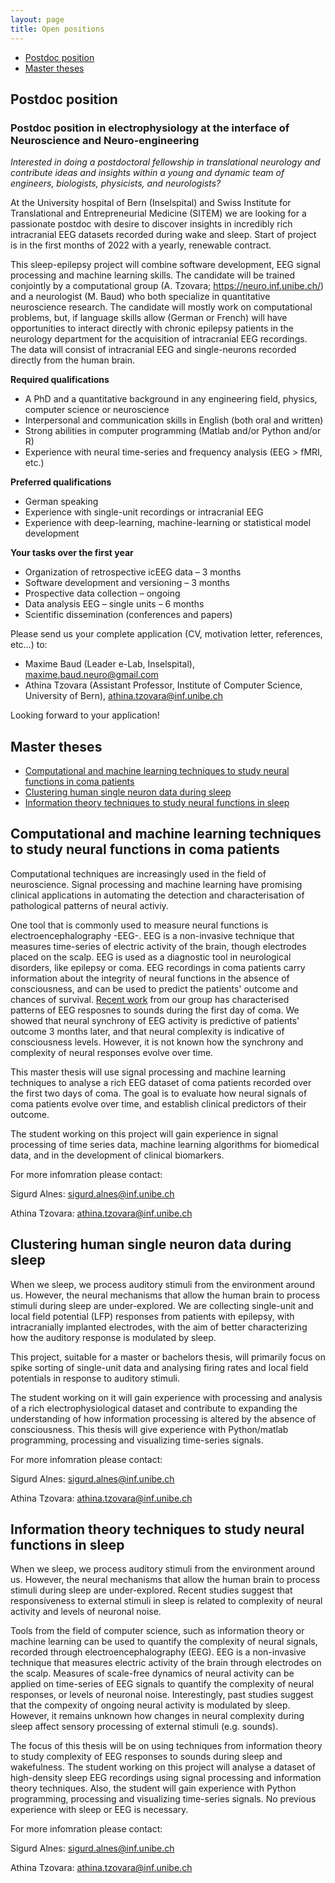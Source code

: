```yaml
---
layout: page
title: Open positions
---
```


* [Postdoc position](#postdoc-position)
* [Master theses](#master-theses) 
 

## Postdoc position

### Postdoc position in electrophysiology at the interface of Neuroscience and Neuro-engineering 

*Interested in doing a postdoctoral fellowship in translational neurology and contribute ideas and insights within a young and dynamic team of engineers, biologists, physicists, and neurologists?*

At the University hospital of Bern (Inselspital) and Swiss Institute for Translational and Entrepreneurial Medicine (SITEM) we are looking for a passionate postdoc with desire to discover insights in incredibly rich intracranial EEG datasets recorded during wake and sleep. Start of project is in the first months of 2022 with a yearly, renewable contract. 

This sleep-epilepsy project will combine software development, EEG signal processing and machine learning skills. The candidate will be trained conjointly by a computational group (A. Tzovara; https://neuro.inf.unibe.ch/) and a neurologist (M. Baud) who both specialize in quantitative neuroscience research. The candidate will mostly work on computational problems, but, if language skills allow (German or French) will have opportunities to interact directly with chronic epilepsy patients in the neurology department for the acquisition of intracranial EEG recordings. The data will consist of intracranial EEG and single-neurons recorded directly from the human brain. 

**Required qualifications**
* A PhD and a quantitative background in any engineering field, physics, computer science or neuroscience
* Interpersonal and communication skills in English (both oral and written)
* Strong abilities in computer programming (Matlab and/or Python and/or R) 
* Experience with neural time-series and frequency analysis (EEG > fMRI, etc.)

**Preferred qualifications**
* German speaking 
* Experience with single-unit recordings or intracranial EEG
* Experience with deep-learning, machine-learning or statistical model development

**Your tasks over the first year**
* Organization of retrospective icEEG data – 3 months
* Software development and versioning – 3 months
* Prospective data collection – ongoing
* Data analysis EEG – single units – 6 months
* Scientific dissemination (conferences and papers)

Please send us your complete application (CV, motivation letter, references, etc…) to:
* Maxime Baud (Leader e-Lab, Inselspital), maxime.baud.neuro@gmail.com     
* Athina Tzovara (Assistant Professor, Institute of Computer Science, University of Bern),  athina.tzovara@inf.unibe.ch

Looking forward to your application!


## Master theses

* [Computational and machine learning techniques to study neural functions in coma patients](#computational-and-machine-learning-techniques-to-study-neural-functions-in-coma-patients)
* [Clustering human single neuron data during sleep](#clustering-human-single-neuron-data-during-sleep)
* [Information theory techniques to study neural functions in sleep](#information-theory-techniques-to-study-neural-functions-in-sleep)

## Computational and machine learning techniques to study neural functions in coma patients

Computational techniques are increasingly used in the field of neuroscience. Signal processing and machine learning have promising clinical applications in automating the detection and characterisation of pathological patterns of neural activiy.

One tool that is commonly used to measure neural functions is electroencephalography -EEG-. EEG is a non-invasive technique that measures time-series of electric activity of the brain, though electrodes placed on the scalp. EEG is used as a diagnostic tool in neurological disorders, like epilepsy or coma. EEG recordings in coma patients carry information about the integrity of neural functions in the absence of consciousness, and can be used to predict the patients' outcome and chances of survival. [Recent work](https://www.sciencedirect.com/science/article/pii/S1053811921009113) from our group has characterised patterns of EEG resposnes to sounds during the first day of coma. We showed that neural synchrony of EEG activity is predictive of patients' outcome 3 months later, and that neural complexity is indicative of consciousness levels. However, it is not known how the synchrony and complexity of neural responses evolve over time.

This master thesis will use signal processing and machine learning techniques to analyse a rich EEG dataset of coma patients recorded over the first two days of coma. The goal is to evaluate how neural signals of coma patients evolve over time, and establish clinical predictors of their outcome. 

The student working on this project will gain experience in signal processing of time series data, machine learning algorithms for biomedical data, and in the development of clinical biomarkers.

For more infomration please contact:

Sigurd Alnes: sigurd.alnes@inf.unibe.ch

Athina Tzovara: athina.tzovara@inf.unibe.ch

## Clustering human single neuron data during sleep

When we sleep, we process auditory stimuli from the environment around us. However, the neural mechanisms that allow the human brain to process stimuli during sleep are under-explored. We are collecting single-unit and local field potential (LFP) responses from patients with epilepsy, with intracranially implanted electrodes, with the aim of better characterizing how the auditory response is modulated by sleep.

This project, suitable for a master or bachelors thesis, will primarily focus on spike sorting of single-unit data and analysing firing rates and local field potentials in response to auditory stimuli.

The student working on it will gain experience with processing and analysis of a rich electrophysiological dataset and contribute to expanding the understanding of how information processing is altered by the absence of consciousness. This thesis will give experience with Python/matlab programming, processing and visualizing time-series signals.

For more infomration please contact:

Sigurd Alnes: sigurd.alnes@inf.unibe.ch

Athina Tzovara: athina.tzovara@inf.unibe.ch


## Information theory techniques to study neural functions in sleep

When we sleep, we process auditory stimuli from the environment around us. However, the neural mechanisms that allow the human brain to process stimuli during sleep are under-explored. Recent studies suggest that responsiveness to external stimuli in sleep is related to complexity of neural activity and levels of neuronal noise. 

Tools from the field of computer science, such as information theory or machine learning can be used to quantify the complexity of neural signals, recorded through electroencephalography (EEG). EEG is a non-invasive technique that measures electric activity of the brain through electrodes on the scalp. Measures of scale-free dynamics of neural activity can be applied on time-series of EEG signals to quantify the complexity of neural responses, or levels of neuronal noise. Interestingly, past studies suggest that the compexity of ongoing neural activity is modulated by sleep. However, it remains unknown how changes in neural complexity during sleep affect sensory processing of external stimuli (e.g. sounds). 

The focus of this thesis will be on using techniques from information theory to study complexity of EEG responses to sounds during sleep and wakefulness. The student working on this project will analyse a dataset of high-density sleep EEG recordings using signal processing and information theory techniques. Also, the student will gain experience with Python programming, processing and visualizing time-series signals. No previous experience with sleep or EEG is necessary. 

For more infomration please contact:

Sigurd Alnes: sigurd.alnes@inf.unibe.ch

Athina Tzovara: athina.tzovara@inf.unibe.ch

